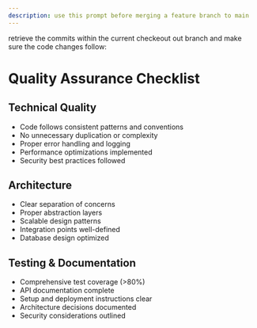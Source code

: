 ```yaml
---
description: use this prompt before merging a feature branch to main
---
```


retrieve the commits within the current checkeout out branch and make sure the code changes follow:

# Quality Assurance Checklist

## Technical Quality

- Code follows consistent patterns and conventions
- No unnecessary duplication or complexity
- Proper error handling and logging
- Performance optimizations implemented
- Security best practices followed

## Architecture

- Clear separation of concerns
- Proper abstraction layers
- Scalable design patterns
- Integration points well-defined
- Database design optimized

## Testing & Documentation

- Comprehensive test coverage (>80%)
- API documentation complete
- Setup and deployment instructions clear
- Architecture decisions documented
- Security considerations outlined